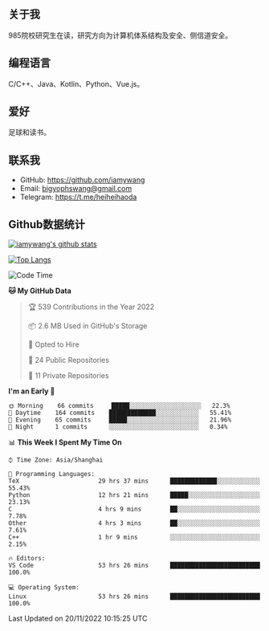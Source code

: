 ## 关于我

985院校研究生在读，研究方向为计算机体系结构及安全、侧信道安全。

## 编程语言

C/C++、Java、Kotlin、Python、Vue.js。

## 爱好

足球和读书。

## 联系我

- GitHub: https://github.com/iamywang
- Email: bigyophswang@gmail.com
- Telegram: https://t.me/heiheihaoda

## Github数据统计

[![iamywang's github stats](https://github-readme-stats.vercel.app/api?username=iamywang&count_private=true&show_icons=true)]()

[![Top Langs](https://github-readme-stats.vercel.app/api/top-langs/?username=iamywang&layout=compact)]()

<!--START_SECTION:waka-->
![Code Time](http://img.shields.io/badge/Code%20Time-609%20hrs%2034%20mins-blue)

**🐱 My GitHub Data** 

> 🏆 539 Contributions in the Year 2022
 > 
> 📦 2.6 MB Used in GitHub's Storage 
 > 
> 💼 Opted to Hire
 > 
> 📜 24 Public Repositories 
 > 
> 🔑 11 Private Repositories  
 > 
**I'm an Early 🐤** 

```text
🌞 Morning    66 commits     █████░░░░░░░░░░░░░░░░░░░░   22.3% 
🌆 Daytime    164 commits    █████████████░░░░░░░░░░░░   55.41% 
🌃 Evening    65 commits     █████░░░░░░░░░░░░░░░░░░░░   21.96% 
🌙 Night      1 commits      ░░░░░░░░░░░░░░░░░░░░░░░░░   0.34%

```


📊 **This Week I Spent My Time On** 

```text
⌚︎ Time Zone: Asia/Shanghai

💬 Programming Languages: 
TeX                      29 hrs 37 mins      █████████████░░░░░░░░░░░░   55.43% 
Python                   12 hrs 21 mins      █████░░░░░░░░░░░░░░░░░░░░   23.13% 
C                        4 hrs 9 mins        ██░░░░░░░░░░░░░░░░░░░░░░░   7.78% 
Other                    4 hrs 3 mins        ██░░░░░░░░░░░░░░░░░░░░░░░   7.61% 
C++                      1 hr 9 mins         ░░░░░░░░░░░░░░░░░░░░░░░░░   2.15%

🔥 Editors: 
VS Code                  53 hrs 26 mins      █████████████████████████   100.0%

💻 Operating System: 
Linux                    53 hrs 26 mins      █████████████████████████   100.0%

```


 Last Updated on 20/11/2022 10:15:25 UTC
<!--END_SECTION:waka-->
